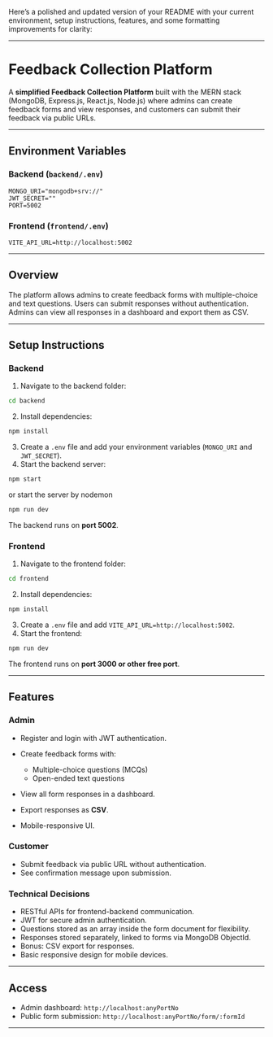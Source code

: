 Here’s a polished and updated version of your README with your current environment, setup instructions, features, and some formatting improvements for clarity:

---

# Feedback Collection Platform

A **simplified Feedback Collection Platform** built with the MERN stack (MongoDB, Express.js, React.js, Node.js) where admins can create feedback forms and view responses, and customers can submit their feedback via public URLs.

---

## **Environment Variables**

### Backend (`backend/.env`)

```env
MONGO_URI="mongodb+srv://"
JWT_SECRET=""
PORT=5002
```

### Frontend (`frontend/.env`)

```env
VITE_API_URL=http://localhost:5002
```

---

## **Overview**

The platform allows admins to create feedback forms with multiple-choice and text questions. Users can submit responses without authentication. Admins can view all responses in a dashboard and export them as CSV.

---

## **Setup Instructions**

### **Backend**

1. Navigate to the backend folder:

```bash
cd backend
```

2. Install dependencies:

```bash
npm install
```

3. Create a `.env` file and add your environment variables (`MONGO_URI` and `JWT_SECRET`).
4. Start the backend server:

```bash
npm start 
```
or start the server by nodemon

```bash
npm run dev
```

The backend runs on **port 5002**.

### **Frontend**

1. Navigate to the frontend folder:

```bash
cd frontend
```

2. Install dependencies:

```bash
npm install
```

3. Create a `.env` file and add `VITE_API_URL=http://localhost:5002`.
4. Start the frontend:

```bash
npm run dev
```

The frontend runs on **port 3000 or other free port**.

---

## **Features**

### **Admin**

* Register and login with JWT authentication.
* Create feedback forms with:

  * Multiple-choice questions (MCQs)
  * Open-ended text questions
* View all form responses in a dashboard.
* Export responses as **CSV**.
* Mobile-responsive UI.

### **Customer**

* Submit feedback via public URL without authentication.
* See confirmation message upon submission.

### **Technical Decisions**

* RESTful APIs for frontend-backend communication.
* JWT for secure admin authentication.
* Questions stored as an array inside the form document for flexibility.
* Responses stored separately, linked to forms via MongoDB ObjectId.
* Bonus: CSV export for responses.
* Basic responsive design for mobile devices.

---

## **Access**

* Admin dashboard: `http://localhost:anyPortNo`
* Public form submission: `http://localhost:anyPortNo/form/:formId`

---
 